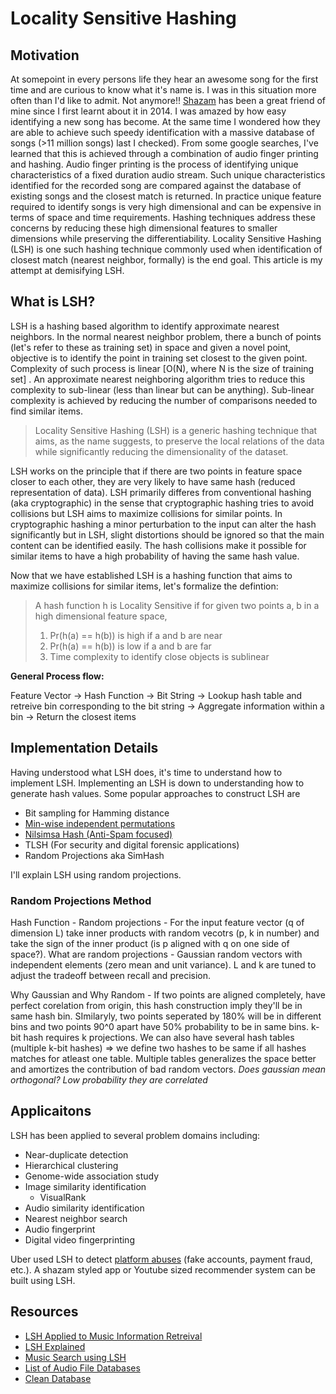 # Locality Sensitive Hashing

## Motivation

At somepoint in every persons life they hear an awesome song for the first time and are curious to know what it's name is. I was in this situation more often than I'd like to admit. Not anymore!! [Shazam](https://www.shazam.com/) has been a great friend of mine since I first learnt about it in 2014. I was amazed by how easy identifying a new song has become. At the same time I wondered how they are able to achieve such speedy identification with a massive database of songs (>11 million songs) last I checked). From some google searches, I've learned that this is achieved through a combination of audio finger printing and hashing. Audio finger printing is the process of identifying unique characteristics of a fixed duration audio stream. Such unique characteristics identified for the recorded song are compared against the database of existing songs and the closest match is returned. In practice unique feature required to identify songs is very high dimensional and can be expensive in terms of space and time requirements. Hashing techniques address these concerns by reducing these high dimensional features to smaller dimensions while preserving the differentiability. Locality Sensitive Hashing (LSH) is one such hashing technique commonly used when identification of closest match (nearest neighbor, formally) is the end goal. This article is my attempt at demisifying LSH. 

## What is LSH?

LSH is a hashing based algorithm to identify approximate nearest neighbors. In the normal nearest neighbor problem, there a bunch of points (let's refer to these as training set) in space and given a novel point, objective is to identify the point in training set closest to the given point. Complexity of such process is linear [O(N), where N is the size of training set] . An approximate nearest neighboring algorithm tries to reduce this complexity to sub-linear (less than linear but can be anything). Sub-linear complexity is achieved by reducing the number of comparisons needed to find similar items.

> Locality Sensitive Hashing (LSH) is a generic hashing technique that aims, as the name suggests, to preserve the local relations of the data while significantly reducing the dimensionality of the dataset.

LSH works on the principle that if there are two points in  feature space closer to each other, they are very likely to have same hash (reduced representation of data). LSH primarily differes from conventional hashing (aka cryptographic) in the sense that cryptographic hashing tries to avoid collisions but LSH aims to maximize collisions for similar points. In cryptographic hashing a minor perturbation to the input can alter the hash significantly but in LSH, slight distortions should be ignored so that the main content can be identified easily. The hash collisions make it possible for similar items to have a high probability of having the same hash value.

Now that we have established LSH is a hashing function that aims to maximize collisions for similar items, let's formalize the defintion:

> A hash function h is Locality Sensitive if
> for given two points a, b in a high dimensional feature space,
> 1. Pr(h(a) == h(b)) is high if a and b are near
> 2. Pr(h(a) == h(b)) is low if a and b are far
> 3. Time complexity to identify close objects is sublinear

**General Process flow:**

Feature Vector -> Hash Function -> Bit String -> Lookup hash table and retreive bin corresponding to the bit string -> Aggregate information within a bin -> Return the closest items

## Implementation Details

Having understood what LSH does, it's time to understand how to implement LSH. Implementing an LSH is down to understanding how to generate hash values. Some popular approaches to construct LSH are

- Bit sampling for Hamming distance
- [Min-wise independent permutations](https://medium.com/engineering-brainly/locality-sensitive-hashing-explained-304eb39291e4)
- [Nilsimsa Hash (Anti-Spam focused)](https://wikivisually.com/wiki/Nilsimsa_Hash)
- TLSH (For security and digital forensic applications)
- Random Projections aka SimHash

I'll explain LSH using random projections.

### Random Projections Method

Hash Function - Random projections - For the input feature vector (q of dimension L) take inner products with random vecotrs (p, k in number) and take the sign of the inner product (is p aligned with q on one side of space?). What are random projections - Gaussian random vectors with independent elements (zero mean and unit variance). L and k are tuned to adjust the tradeoff between recall and precision.

Why Gaussian and Why Random - If two points are aligned completely, have perfect corelation from origin, this hash construction imply they'll be in same hash bin. SImilaryly, two points seperated by 180% will be in different bins and two points 90^0 apart have 50% probability to be in same bins. k-bit hash requires k projections. We can also have several hash tables (multiple k-bit hashes) => we define two hashes to be same if all hashes matches for atleast one table. Multiple tables generalizes the space better and amortizes the contribution of bad random vectors.
*Does gaussian mean orthogonal? Low probability they are correlated*


## Applicaitons

LSH has been applied to several problem domains including:

- Near-duplicate detection
- Hierarchical clustering
- Genome-wide association study
- Image similarity identification
    - VisualRank
- Audio similarity identification
- Nearest neighbor search
- Audio fingerprint
- Digital video fingerprinting

Uber used LSH to detect [platform abuses](https://eng.uber.com/lsh/) (fake accounts, payment fraud, etc.). A shazam styled app or Youtube sized recommender system can be built using LSH.

## Resources
- [LSH Applied to Music Information Retreival](https://www.youtube.com/watch?v=SghMq1xBJPI)
- [LSH Explained](http://joyceho.github.io/cs584_s16/slides/lsh-11.pdf)
- [Music Search using LSH](https://github.com/stevetjoa/musicsearch)
- [List of Audio File Databases](http://www.audiocontentanalysis.org/data-sets/)
- [Clean Database](https://github.com/mdeff/fma)
